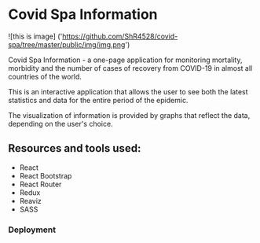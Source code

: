 
# Covid Spa Information
![this is image] ('https://github.com/ShR4528/covid-spa/tree/master/public/img/img.png')

Covid Spa Information - a one-page application for monitoring mortality, morbidity and the number of cases of recovery from COVID-19 in almost all countries of the world.

This is an interactive application that allows the user to see both the latest statistics and data for the entire period of the epidemic.

The visualization of information is provided by graphs that reflect the data, depending on the user's choice.


## Resources and tools used:

- React
- React Bootstrap
- React Router
- Redux
- Reaviz
- SASS






### Deployment



